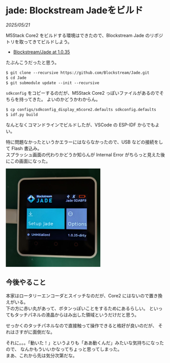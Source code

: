 # jade: Blockstream Jadeをビルド

_2025/05/21_

M5Stack Core2 をビルドする環境はできたので、Blockstream Jade のリポジトリを取ってきてビルドしよう。

* [Blockstream/Jade at 1.0.35](https://github.com/Blockstream/Jade/tree/1.0.35)

たぶんこうだったと思う。

```console
$ git clone --recursive https://github.com/Blockstream/Jade.git
$ cd Jade
$ git submodule update --init --recursive
```

`sdkconfig` をコピーするのだが、M5Stack Core2 っぽいファイルがあるのでそちらを持ってきた。
よいのかどうかわからん。

```console
$ cp configs/sdkconfig_display_m5core2.defaults sdkconfig.defaults
$ idf.py build
```

なんとなくコマンドラインでビルドしたが、VSCode の ESP-IDF からでもよい。

特に問題なかったというかエラーにはならなかったので、USB などの接続をして Flash 書込み。  
スプラッシュ画面の代わりかどうか知らんが Internal Error がちらっと見えた後にこの画面になった。

![image](images/20250521b-1.png)

## 今後やること

本家はロータリーエンコーダとスイッチなのだが、Core2 にはないので置き換えがいる。  
下の方に赤い丸があって、ボタンっぽいことをするためにあるらしい。
といってもタッチパネルの液晶からはみ出した領域というだけだと思う。

せっかくのタッチパネルなので直接触って操作できると格好が良いのだが、
それはさすがに面倒だな。

それに。。。「動いた！」というよりも「ああ動くんだ」みたいな気持ちになったので、
なんかもういいかなってちょっと思ってしまった。  
まあ、これから先は気分次第だな。
